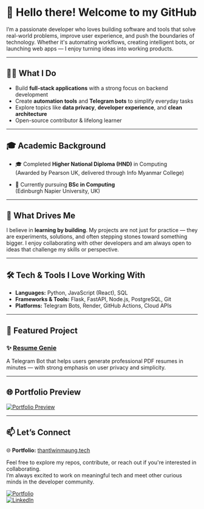 # 👋 Hello there! Welcome to my GitHub

I’m a passionate developer who loves building software and tools that solve real-world problems, improve user experience, and push the boundaries of technology. Whether it's automating workflows, creating intelligent bots, or launching web apps — I enjoy turning ideas into working products.

---

## 👨‍💻 What I Do

- Build **full-stack applications** with a strong focus on backend development  
- Create **automation tools** and **Telegram bots** to simplify everyday tasks  
- Explore topics like **data privacy**, **developer experience**, and **clean architecture**  
- Open-source contributor & lifelong learner  

---

## 🎓 Academic Background

- 🎓 Completed **Higher National Diploma (HND)** in Computing  
  (Awarded by Pearson UK, delivered through Info Myanmar College)  

- 📘 Currently pursuing **BSc in Computing**  
  (Edinburgh Napier University, UK)  

---

## 🚀 What Drives Me

I believe in **learning by building**. My projects are not just for practice — they are experiments, solutions, and often stepping stones toward something bigger. I enjoy collaborating with other developers and am always open to ideas that challenge my skills or perspective.  

---

## 🛠️ Tech & Tools I Love Working With

- **Languages:** Python, JavaScript (React), SQL  
- **Frameworks & Tools:** Flask, FastAPI, Node.js, PostgreSQL, Git  
- **Platforms:** Telegram Bots, Render, GitHub Actions, Cloud APIs  

---

## 📌 Featured Project

### ✨ [Resume Genie](https://github.com/MrThantdgaf/resumegenie)
A Telegram Bot that helps users generate professional PDF resumes in minutes — with strong emphasis on user privacy and simplicity.  

---

## 🌐 Portfolio Preview  

[![Portfolio Preview](https://api.microlink.io/?url=https://thantlwinmaung.tech&screenshot=true&meta=false)](https://thantlwinmaung.tech)  

---

## 📫 Let’s Connect

🌐 **Portfolio:** [thantlwinmaung.tech](https://thantlwinmaung.tech)  

Feel free to explore my repos, contribute, or reach out if you're interested in collaborating.  
I’m always excited to work on meaningful tech and meet other curious minds in the developer community.  

[![Portfolio](https://img.shields.io/badge/Portfolio-Visit%20Site-orange?logo=firefox)](https://thantlwinmaung.tech)  
[![LinkedIn](https://img.shields.io/badge/LinkedIn-Connect-blue?logo=linkedin)](https://www.linkedin.com/in/thant-lwin-maung-022288297/)  

